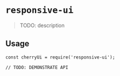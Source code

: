 # `responsive-ui`

> TODO: description

## Usage

```
const cherryUi = require('responsive-ui');

// TODO: DEMONSTRATE API
```

